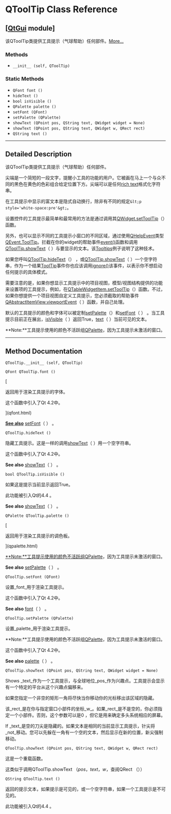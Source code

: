 # QToolTip Class Reference

## [[QtGui](index.htm) module]

该QToolTip类提供工具提示（气球帮助）任何部件。[More...](#details)

### Methods

*   `__init__ (self, QToolTip)`

### Static Methods

*   `QFont font ()`
*   `hideText ()`
*   `bool isVisible ()`
*   `QPalette palette ()`
*   `setFont (QFont)`
*   `setPalette (QPalette)`
*   `showText (QPoint pos, QString text, QWidget widget = None)`
*   `showText (QPoint pos, QString text, QWidget w, QRect rect)`
*   `QString text ()`

* * *

## Detailed Description

该QToolTip类提供工具提示（气球帮助）任何部件。

尖端是一个简短的一段文字，提醒小工具的功能的用户。它被画在马上一个与众不同的黑色在黄色的色彩组合给定位置下方。尖端可以是任何[rich text](qtextedit.html)格式化字符串。

在工具提示中显示的富文本是隐式自动换行，除非有不同的规定`&lt;p style='white-space:pre'&gt;`。

设置控件的工具提示最简单和最常用的方法是通过调用其[QWidget.setToolTip](qwidget.html#toolTip-prop)（）函数。

另外，也可以显示不同的工具提示小窗口的不同区域，通过使用[QHelpEvent](qhelpevent.html)类型[QEvent.ToolTip](qevent.html#Type-enum)。拦截在你的widget的帮助事件[event()](qwidget.html#event)函数和调用[QToolTip.showText](qtooltip.html#showText)（ ）与要显示的文本。该[Tooltips](index.htm)例子说明了这种技术。

如果您呼叫[QToolTip.hideText](qtooltip.html#hideText)（） ，或[QToolTip.showText](qtooltip.html#showText)（ ）一个空字符串，作为一个结果[ToolTip](qevent.html#Type-enum)事件你也应该调用[ignore()](qevent.html#ignore)该事件，以表示你不想启动任何提示的具体模式。

需要注意的是，如果你想显示工具提示中的项目视图，模型/视图结构提供的功能来设置项的工具提示，例如，在[QTableWidgetItem.setToolTip](qtablewidgetitem.html#setToolTip)（）函数。不过，如果你想提供一个项目视图自定义工具提示，您必须截取的帮助事件[QAbstractItemView.viewportEvent](qabstractitemview.html#viewportEvent)（ ）函数，并自己处理。

默认的工具提示的颜色和字体可以被定制[setPalette](qtooltip.html#setPalette)（）和[setFont](qtooltip.html#setFont)（ ） 。当工具提示目前正在展出，[isVisible](qtooltip.html#isVisible)（ ）返回True，[text](qtooltip.html#text)（ ）当前可见的文本。

**Note:**工具提示使用的颜色不活跃组[QPalette](qpalette.html)，因为工具提示未激活的窗口。

* * *

## Method Documentation

```
QToolTip.__init__ (self, QToolTip)
```

```
QFont QToolTip.font ()
```

[

返回用于渲染工具提示的字体。

这个函数中引入了Qt 4.2中。

](qfont.html)

[**See also**](qfont.html) [setFont](qtooltip.html#setFont)（ ） 。

```
QToolTip.hideText ()
```

隐藏工具提示。这是一样的调用[showText](qtooltip.html#showText)（ ）用一个空字符串。

这个函数中引入了Qt 4.2中。

**See also** [showText](qtooltip.html#showText)（ ） 。

```
bool QToolTip.isVisible ()
```

如果这是提示当前显示返回True。

此功能被引入Qt的4.4 。

**See also** [showText](qtooltip.html#showText)（ ） 。

```
QPalette QToolTip.palette ()
```

[

返回用于渲染工具提示的调色板。

](qpalette.html)

[**Note:**工具提示使用的颜色不活跃组](qpalette.html)[QPalette](qpalette.html)，因为工具提示未激活的窗口。

**See also** [setPalette](qtooltip.html#setPalette)（ ） 。

```
QToolTip.setFont (QFont)
```

设置_font_用于渲染工具提示。

这个函数中引入了Qt 4.2中。

**See also** [font](qtooltip.html#font)（ ） 。

```
QToolTip.setPalette (QPalette)
```

设置_palette_用于渲染工具提示。

**Note:**工具提示使用的颜色不活跃组[QPalette](qpalette.html)，因为工具提示未激活的窗口。

这个函数中引入了Qt 4.2中。

**See also** [palette](qtooltip.html#palette)（ ） 。

```
QToolTip.showText (QPoint pos, QString text, QWidget widget = None)
```

Shows _text_作为一个工具提示，与全球地位_pos_作为兴趣点。工具提示会显示有一个特定的平台从这个兴趣点偏移来。

如果您指定一个非空的矩形一角将尽快当你移动你的光标移出该区域的隐藏。

该_rect_是在你与指定窗口小部件的坐标_w_。如果_rect_是不是空的，你必须指定一个小部件。否则，这个参数可以是0 ，但它是用来确定多头系统相应的屏幕。

If _text_是空的刀尖是隐藏的。如果文本是相同的当前显示工具提示，针尖将_not_移动。您可以先躲在一角有一个空的文本，然后显示在新的位置，新尖强制移动。

```
QToolTip.showText (QPoint pos, QString text, QWidget w, QRect rect)
```

这是一个重载函数。

这类似于调用QToolTip.showText （_pos_，_text_，_w_，查阅QRect （））

```
QString QToolTip.text ()
```

返回的提示文本，如果提示是可见的，或一个空字符串，如果一个工具提示是不可见的。

此功能被引入Qt的4.4 。